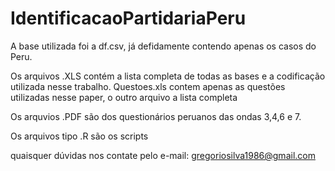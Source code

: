 # IdentificacaoPartidariaPeru

A base utilizada foi a df.csv, já defidamente contendo apenas os casos do Peru.

Os arquivos .XLS contém a lista completa de todas as bases e a codificação utilizada nesse trabalho. Questoes.xls contem apenas as questões utilizadas nesse paper, o outro arquivo a lista completa

Os arquvios .PDF são dos questionários peruanos das ondas 3,4,6 e 7.

Os arquivos tipo .R são os scripts

quaisquer dúvidas nos contate pelo e-mail: gregoriosilva1986@gmail.com
